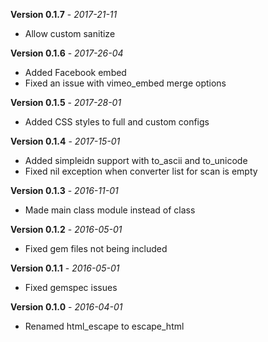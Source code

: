 **Version 0.1.7** - *2017-21-11*

- Allow custom sanitize

**Version 0.1.6** - *2017-26-04*

- Added Facebook embed
- Fixed an issue with vimeo_embed merge options

**Version 0.1.5** - *2017-28-01*

- Added CSS styles to full and custom configs

**Version 0.1.4** - *2017-15-01*

- Added simpleidn support with to_ascii and to_unicode
- Fixed nil exception when converter list for scan is empty

**Version 0.1.3** - *2016-11-01*

- Made main class module instead of class

**Version 0.1.2** - *2016-05-01*

- Fixed gem files not being included

**Version 0.1.1** - *2016-05-01*

- Fixed gemspec issues

**Version 0.1.0** - *2016-04-01*

- Renamed html_escape to escape_html
